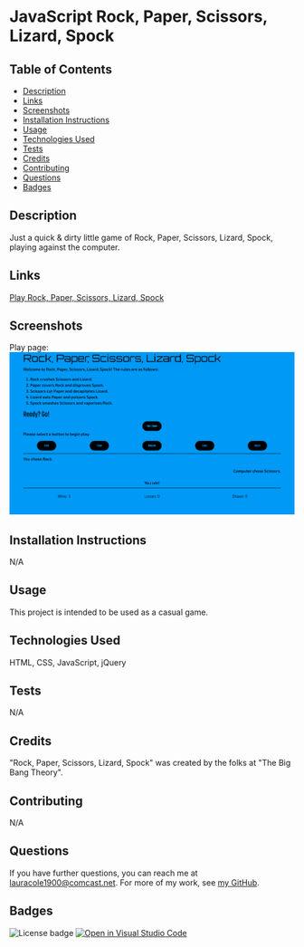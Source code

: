 # JavaScript Rock, Paper, Scissors, Lizard, Spock

## Table of Contents

* [Description](#description)
* [Links](#links)
* [Screenshots](#screenshots)
* [Installation Instructions](#installation-instructions)
* [Usage](#usage)
* [Technologies Used](#technologies-used)
* [Tests](#tests)
* [Credits](#credits)
* [Contributing](#contributing)
* [Questions](#questions)
* [Badges](#badges)

## Description

Just a quick &amp; dirty little game of Rock, Paper, Scissors, Lizard, Spock, playing against the computer.

## Links

[Play Rock, Paper, Scissors, Lizard, Spock](https://lauracole1900.github.io/js-rpszk/)

## Screenshots

Play page:
![Landing page](./assets/images/RPSZK-screenshot.png)

## Installation Instructions

N/A

## Usage

This project is intended to be used as a casual game.

## Technologies Used

HTML, CSS, JavaScript, jQuery

## Tests

N/A

## Credits

"Rock, Paper, Scissors, Lizard, Spock" was created by the folks at "The Big Bang Theory".

## Contributing

N/A

## Questions

If you have further questions, you can reach me at lauracole1900@comcast.net. For more of my work, see [my GitHub](https://github.com/LauraCole1900).

## Badges

![License badge](https://img.shields.io/badge/license-MIT-brightgreen) [![Open in Visual Studio Code](https://open.vscode.dev/badges/open-in-vscode.svg)](https://open.vscode.dev/LauraCole1900/js-rpszk)